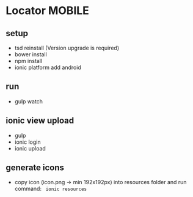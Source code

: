 # Locator MOBILE

## setup
- tsd reinstall (Version upgrade is required)
- bower install
- npm install
- ionic platform add android


## run
- gulp watch


## ionic view upload
- gulp
- ionic login
- ionic upload


## generate icons 
- copy icon (icon.png -> min 192x192px) into resources folder and run command: ``` ionic resources``` 


